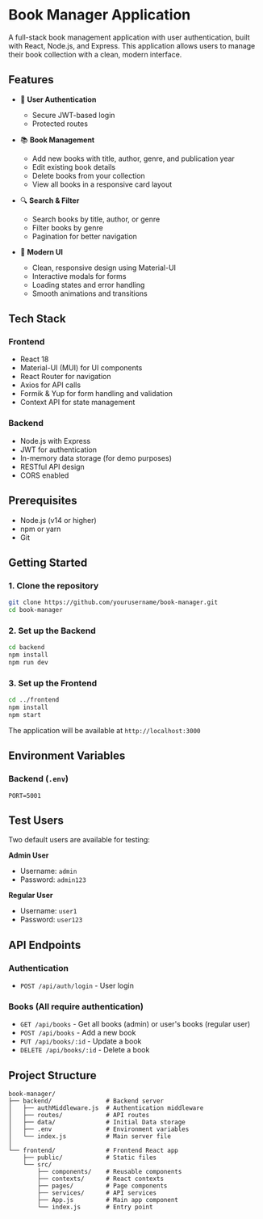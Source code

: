 # Book Manager Application

A full-stack book management application with user authentication, built with React, Node.js, and Express. This application allows users to manage their book collection with a clean, modern interface.

## Features

- 🔐 **User Authentication**
  - Secure JWT-based login
  - Protected routes

- 📚 **Book Management**
  - Add new books with title, author, genre, and publication year
  - Edit existing book details
  - Delete books from your collection
  - View all books in a responsive card layout

- 🔍 **Search & Filter**
  - Search books by title, author, or genre
  - Filter books by genre
  - Pagination for better navigation

- 🎨 **Modern UI**
  - Clean, responsive design using Material-UI
  - Interactive modals for forms
  - Loading states and error handling
  - Smooth animations and transitions

## Tech Stack

### Frontend
- React 18
- Material-UI (MUI) for UI components
- React Router for navigation
- Axios for API calls
- Formik & Yup for form handling and validation
- Context API for state management

### Backend
- Node.js with Express
- JWT for authentication
- In-memory data storage (for demo purposes)
- RESTful API design
- CORS enabled

## Prerequisites

- Node.js (v14 or higher)
- npm or yarn
- Git

## Getting Started

### 1. Clone the repository
```bash
git clone https://github.com/yourusername/book-manager.git
cd book-manager
```

### 2. Set up the Backend
```bash
cd backend
npm install
npm run dev
```

### 3. Set up the Frontend
```bash
cd ../frontend
npm install
npm start
```

The application will be available at `http://localhost:3000`

## Environment Variables

### Backend (`.env`)
```
PORT=5001
```

## Test Users

Two default users are available for testing:

**Admin User**
- Username: `admin`
- Password: `admin123`

**Regular User**
- Username: `user1`
- Password: `user123`

## API Endpoints

### Authentication
- `POST /api/auth/login` - User login

### Books (All require authentication)
- `GET /api/books` - Get all books (admin) or user's books (regular user)
- `POST /api/books` - Add a new book
- `PUT /api/books/:id` - Update a book
- `DELETE /api/books/:id` - Delete a book

## Project Structure

```
book-manager/
├── backend/               # Backend server
│   ├── authMiddleware.js  # Authentication middleware
│   ├── routes/            # API routes
│   ├── data/              # Initial Data storage
│   ├── .env               # Environment variables
│   └── index.js           # Main server file
│
└── frontend/              # Frontend React app
    ├── public/            # Static files
    └── src/
        ├── components/    # Reusable components
        ├── contexts/      # React contexts
        ├── pages/         # Page components
        ├── services/      # API services
        ├── App.js         # Main app component
        └── index.js       # Entry point
```
